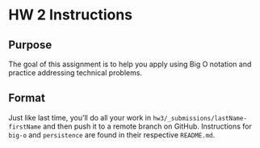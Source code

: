 # HW 2 Instructions

## Purpose

The goal of this assignment is to help you apply using Big O notation and practice addressing technical problems.

## Format

Just like last time, you'll do all your work in `hw3/_submissions/lastName-firstName` and then push it to a remote branch on GitHub. Instructions for `big-o` and `persistence` are found in their respective `README.md`.
